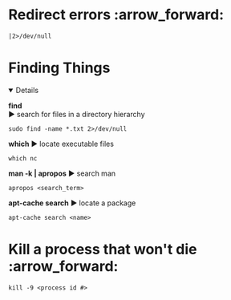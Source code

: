 


<H1>
Redirect errors :arrow_forward: </h1>

```
|2>/dev/null
```


<h1>Finding Things</h1>
<details open> 

__find__  
:arrow_forward:
search for files in a directory hierarchy

```
sudo find -name *.txt 2>/dev/null
```

__which__ :arrow_forward: locate executable files

```
which nc
```

__man -k | apropos__ :arrow_forward: search man
```
apropos <search_term>
```

__apt-cache search__ :arrow_forward: locate a package
```
apt-cache search <name>
```


</details>

<H1>Kill a process that won't die  :arrow_forward: </h1>

```
kill -9 <process id #>
```

